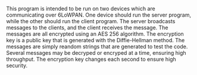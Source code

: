 This program is intended to be run on two devices which are communicating over 6LoWPAN. One device should run the server program, 
while the other should run the client program. The server broadcasts messages to the clients, and the client receives the message. 
The messages are all encrypted using an AES 256 algorithm. The encryption key is a public key that is generated with the Diffie-Hellman
method. The messages are simply reandom strings that are generated to test the code. Several messages may be decryped or encryped at a 
time, ensuring high throughput. The encryption key changes each second to ensure high security.
